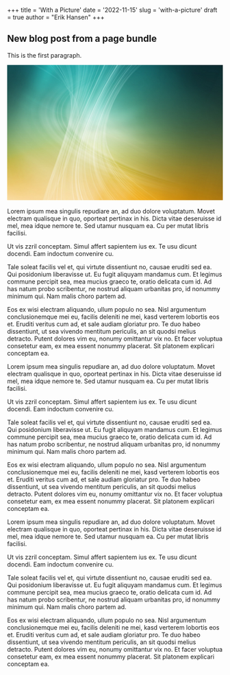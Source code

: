 +++
title = 'With a Picture'
date = '2022-11-15'
slug = 'with-a-picture'
draft = true
author = "Erik Hansen"
+++

## New blog post from a page bundle

This is the first paragraph.

![A picture](picture.jpg)

Lorem ipsum mea singulis repudiare an, ad duo dolore voluptatum. Movet electram qualisque in quo, oporteat pertinax in his. Dicta vitae deseruisse id mel, mea idque nemore te. Sed utamur nusquam ea. Cu per mutat libris facilisi.

Ut vis zzril conceptam. Simul affert sapientem ius ex. Te usu dicunt docendi. Eam indoctum convenire cu.

Tale soleat facilis vel et, qui virtute dissentiunt no, causae eruditi sed ea. Qui posidonium liberavisse ut. Eu fugit aliquyam mandamus cum. Et legimus commune percipit sea, mea mucius graeco te, oratio delicata cum id. Ad has natum probo scribentur, ne nostrud aliquam urbanitas pro, id nonummy minimum qui. Nam malis choro partem ad.

Eos ex wisi electram aliquando, ullum populo no sea. Nisl argumentum conclusionemque mei eu, facilis deleniti ne mei, kasd verterem lobortis eos et. Eruditi veritus cum ad, et sale audiam gloriatur pro. Te duo habeo dissentiunt, ut sea vivendo mentitum periculis, an sit quodsi melius detracto. Putent dolores vim eu, nonumy omittantur vix no. Et facer voluptua consetetur eam, ex mea essent nonummy placerat. Sit platonem explicari conceptam ea.

Lorem ipsum mea singulis repudiare an, ad duo dolore voluptatum. Movet electram qualisque in quo, oporteat pertinax in his. Dicta vitae deseruisse id mel, mea idque nemore te. Sed utamur nusquam ea. Cu per mutat libris facilisi.

Ut vis zzril conceptam. Simul affert sapientem ius ex. Te usu dicunt docendi. Eam indoctum convenire cu.

Tale soleat facilis vel et, qui virtute dissentiunt no, causae eruditi sed ea. Qui posidonium liberavisse ut. Eu fugit aliquyam mandamus cum. Et legimus commune percipit sea, mea mucius graeco te, oratio delicata cum id. Ad has natum probo scribentur, ne nostrud aliquam urbanitas pro, id nonummy minimum qui. Nam malis choro partem ad.

Eos ex wisi electram aliquando, ullum populo no sea. Nisl argumentum conclusionemque mei eu, facilis deleniti ne mei, kasd verterem lobortis eos et. Eruditi veritus cum ad, et sale audiam gloriatur pro. Te duo habeo dissentiunt, ut sea vivendo mentitum periculis, an sit quodsi melius detracto. Putent dolores vim eu, nonumy omittantur vix no. Et facer voluptua consetetur eam, ex mea essent nonummy placerat. Sit platonem explicari conceptam ea.

Lorem ipsum mea singulis repudiare an, ad duo dolore voluptatum. Movet electram qualisque in quo, oporteat pertinax in his. Dicta vitae deseruisse id mel, mea idque nemore te. Sed utamur nusquam ea. Cu per mutat libris facilisi.

Ut vis zzril conceptam. Simul affert sapientem ius ex. Te usu dicunt docendi. Eam indoctum convenire cu.

Tale soleat facilis vel et, qui virtute dissentiunt no, causae eruditi sed ea. Qui posidonium liberavisse ut. Eu fugit aliquyam mandamus cum. Et legimus commune percipit sea, mea mucius graeco te, oratio delicata cum id. Ad has natum probo scribentur, ne nostrud aliquam urbanitas pro, id nonummy minimum qui. Nam malis choro partem ad.

Eos ex wisi electram aliquando, ullum populo no sea. Nisl argumentum conclusionemque mei eu, facilis deleniti ne mei, kasd verterem lobortis eos et. Eruditi veritus cum ad, et sale audiam gloriatur pro. Te duo habeo dissentiunt, ut sea vivendo mentitum periculis, an sit quodsi melius detracto. Putent dolores vim eu, nonumy omittantur vix no. Et facer voluptua consetetur eam, ex mea essent nonummy placerat. Sit platonem explicari conceptam ea.
